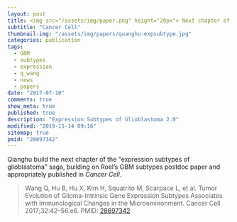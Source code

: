 ```yaml
---
layout: post
title: <img src="/assets/img/paper.png" height="20px"> Next chapter of the Expression Subtypes of Glioblastoma
subtitle: "Cancer Cell"
thumbnail-img: "/assets/img/papers/quanghu-expsubtype.jpg"
categories: publication
tags:
  - GBM
  - subtypes
  - expression
  - q_wang
  - news
  - papers
date: "2017-07-10"
comments: true
show_meta: true
published: true
description: "Expression Subtypes of Glioblastoma 2.0"
modified: "2019-11-14 09:16"
sitemap: true
pmid: "28697342"
---
```


Qianghu build the next chapter of the "expression subtypes of glioblastoma” saga, building on Roel’s GBM subtypes postdoc paper and appropriately published in *Cancer Cell*.

>Wang Q, Hu B, Hu X, Kim H, Squatrito M, Scarpace L, et al. Tumor Evolution of Glioma-Intrinsic Gene Expression Subtypes Associates with Immunological Changes in the Microenvironment. Cancer Cell 2017;32:42–56.e6. PMID: [28697342](https://www.ncbi.nlm.nih.gov/pubmed/28697342)

